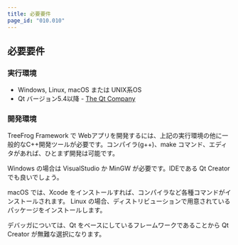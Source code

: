 ```yaml
---
title: 必要要件
page_id: "010.010"
---
```


## 必要要件

### 実行環境

* Windows, Linux, macOS または UNIX系OS
* Qt バージョン5.4以降  -  [The Qt Company](https://www.qt.io/)

### 開発環境

TreeFrog Framework で Webアプリを開発するには、上記の実行環境の他に一般的なC++開発ツールが必要です。コンパイラ(g++)、make コマンド、エディタがあれば、ひとまず開発は可能です。

Windows の場合は VisualStudio か MinGW が必要です。IDEである Qt Creator でも良いでしょう。

macOS では、Xcode をインストールすれば、コンパイラなど各種コマンドがインストールされます。
Linux の場合、ディストリビューションで用意されているパッケージをインストールします。

デバッガについては、Qt をベースにしているフレームワークであることから Qt Creator が無難な選択になります。
